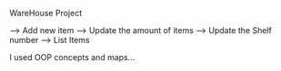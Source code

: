 WareHouse Project 

--> Add new item
--> Update the amount of items
--> Update the Shelf number
--> List Items

I used  OOP concepts and maps...